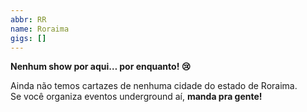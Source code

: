 ```yaml
---
abbr: RR
name: Roraima
gigs: []
---
```


<div class="no-gigs-message">

**Nenhum show por aqui… por enquanto! 😢**

Ainda não temos cartazes de nenhuma cidade do estado de Roraima.  
Se você organiza eventos underground aí, **manda pra gente!**

</div>